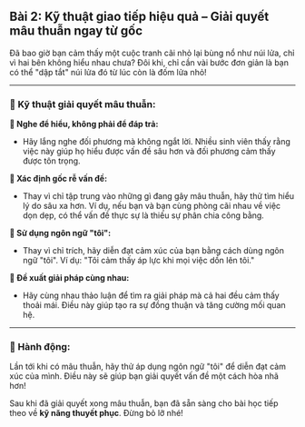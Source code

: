 ## Bài 2: Kỹ thuật giao tiếp hiệu quả – Giải quyết mâu thuẫn ngay từ gốc

Đã bao giờ bạn cảm thấy một cuộc tranh cãi nhỏ lại bùng nổ như núi lửa, chỉ vì hai bên không hiểu nhau chưa? Đôi khi, chỉ cần vài bước đơn giản là bạn có thể "dập tắt" núi lửa đó từ lúc còn là đốm lửa nhỏ!

---

### 📌 Kỹ thuật giải quyết mâu thuẫn:

**🔹 Nghe để hiểu, không phải để đáp trả:**
- Hãy lắng nghe đối phương mà không ngắt lời. Nhiều sinh viên thấy rằng việc này giúp họ hiểu được vấn đề sâu hơn và đối phương cảm thấy được tôn trọng.

**🔹 Xác định gốc rễ vấn đề:**
- Thay vì chỉ tập trung vào những gì đang gây mâu thuẫn, hãy thử tìm hiểu lý do sâu xa hơn. Ví dụ, nếu bạn và bạn cùng phòng cãi nhau về việc dọn dẹp, có thể vấn đề thực sự là thiếu sự phân chia công bằng.

**🔹 Sử dụng ngôn ngữ "tôi":**
- Thay vì chỉ trích, hãy diễn đạt cảm xúc của bạn bằng cách dùng ngôn ngữ "tôi". Ví dụ: "Tôi cảm thấy áp lực khi mọi việc dồn lên tôi."

**🔹 Đề xuất giải pháp cùng nhau:**
- Hãy cùng nhau thảo luận để tìm ra giải pháp mà cả hai đều cảm thấy thoải mái. Điều này giúp tạo ra sự đồng thuận và tăng cường mối quan hệ.

---

### 🚀 Hành động:

Lần tới khi có mâu thuẫn, hãy thử áp dụng ngôn ngữ "tôi" để diễn đạt cảm xúc của mình. Điều này sẽ giúp bạn giải quyết vấn đề một cách hòa nhã hơn!

Sau khi đã giải quyết xong mâu thuẫn, bạn đã sẵn sàng cho bài học tiếp theo về **kỹ năng thuyết phục**. Đừng bỏ lỡ nhé!
